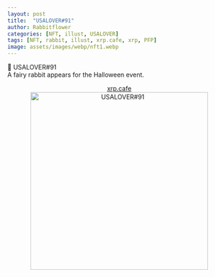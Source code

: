 ```yaml
---
layout: post
title:  "USALOVER#91"
author: Rabbitflower
categories: [NFT, illust, USALOVER]
tags: [NFT, rabbit, illust, xrp.cafe, xrp, PFP]
image: assets/images/webp/nft1.webp
---
```


🐰	USALOVER#91  
A fairy rabbit appears for the Halloween event.  
<!--more-->
<div style="text-align: center;"><a target="_blank" href="https://xrp.cafe/nft/000827108D3BB1B5DD412C0BC897016FC961D66C06CB9E9C106783C104DB4525" class="btn btn-primary">xrp.cafe</a></div>  
  
<div style="text-align: center;"><img src="https://cdn.xrp.cafe/a09065f599f6-4ff3-bd29-9523fe4acb3f76d4ea389da4-4409-931f-d8167875a89209185090d8a0-4dec-9dcd-a241af617eff.webp" alt="USALOVER#91" width="400px"> </div>

